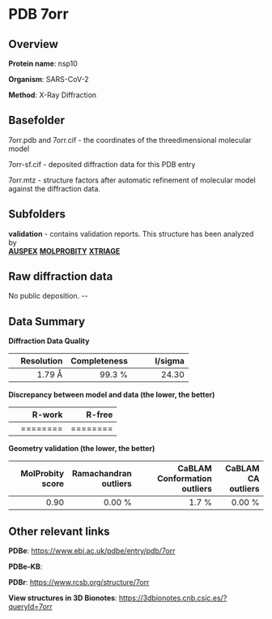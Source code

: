 # PDB 7orr

## Overview

**Protein name**: nsp10

**Organism**: SARS-CoV-2

**Method**: X-Ray Diffraction



## Basefolder

7orr.pdb and 7orr.cif - the coordinates of the threedimensional molecular model

7orr-sf.cif - deposited diffraction data for this PDB entry

7orr.mtz - structure factors after automatic refinement of molecular model against the diffraction data.

## Subfolders





**validation** - contains validation reports. This structure has been analyzed by <br>[**AUSPEX**](https://github.com/thorn-lab/coronavirus_structural_task_force/tree/master/pdb/nsp10/SARS-CoV-2/7orr/validation/auspex)  [**MOLPROBITY**](https://github.com/thorn-lab/coronavirus_structural_task_force/tree/master/pdb/nsp10/SARS-CoV-2/7orr/validation/molprobity) [**XTRIAGE**](https://github.com/thorn-lab/coronavirus_structural_task_force/blob/master/pdb/nsp10/SARS-CoV-2/7orr/validation/Xtriage_output.log)   



## Raw diffraction data

No public deposition. --<br> 

## Data Summary
**Diffraction Data Quality**

|   | Resolution | Completeness| I/sigma |
|---|-------------:|----------------:|--------------:|
|   |1.79 Å|99.3  %|<img width=50/>24.30|

**Discrepancy between model and data (the lower, the better)**

|   | **R-work**| **R-free**   
|---|-------------:|----------------:|           
||========|========|

**Geometry validation (the lower, the better)**

|   |**MolProbity<br>score**| **Ramachandran<br>outliers** | **CaBLAM<br>Conformation outliers** | **CaBLAM<br>CA outliers** |
|---|-------------:|----------------:|----------------:|----------------:|
||  0.90|  0.00 %|1.7 %|0.00 %|

 

 



## Other relevant links 
**PDBe**:  https://www.ebi.ac.uk/pdbe/entry/pdb/7orr

**PDBe-KB**:  
 
**PDBr**: https://www.rcsb.org/structure/7orr 

**View structures in 3D Bionotes**: https://3dbionotes.cnb.csic.es/?queryId=7orr

